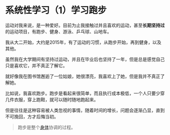 # 系统性学习（1）学习跑步

运动对我来说，是一种爱好。目前为止我接触过并且喜欢的运动，甚至**长期坚持过**的运动项目，有跑步、健身、游泳、乒乓球、山地车。

我从大二开始，大约是2015年，有了运动的习惯，从跑步开始，再到健身，以及其他。

虽然我在大学期间有坚持过运动，并且在毕业后也坚持了一年，但是总是感觉自己只是喜欢它，并不真正了解它。

就好像我在图书馆邂逅了一位姑娘，她很漂亮，我喜欢上了她，但是我并不真正了解她。

比如说，我喜欢跑步。跑步是看起来很简单，而且执行成本极低，一个人只要少穿几件衣服，穿上跑鞋，就可以随时随地跑起来。

但是往往是这种容易被人类忽视的事情，随着时间的增长，问题会逐渐凸显，直到不可挽回，方才后悔当初。

> 跑步是整个[身体](https://zh.wikipedia.org/wiki/%E8%BA%AB%E9%AB%94 "身体")协调的过程。


<!--stackedit_data:
eyJoaXN0b3J5IjpbLTE1NDM3NDAzMTksMTQzOTAzODc4OF19
-->